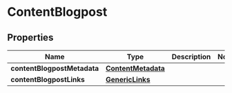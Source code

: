 # ContentBlogpost

## Properties
Name | Type | Description | Notes
------------ | ------------- | ------------- | -------------
**contentBlogpostMetadata** | [**ContentMetadata**](ContentMetadata.md) |  | 
**contentBlogpostLinks** | [**GenericLinks**](GenericLinks.md) |  | 
